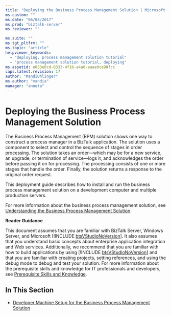 ```yaml
---
title: "Deploying the Business Process Management Solution | Microsoft Docs"
ms.custom: ""
ms.date: "06/08/2017"
ms.prod: "biztalk-server"
ms.reviewer: ""

ms.suite: ""
ms.tgt_pltfrm: ""
ms.topic: "article"
helpviewer_keywords: 
  - "deploying, process management solution tutorial"
  - "process management solution tutorial, deploying"
ms.assetid: e033e0cd-0333-4f16-a4a0-eaae9ce98fcc
caps.latest.revision: 17
author: "MandiOhlinger"
ms.author: "mandia"
manager: "anneta"
---
```

# Deploying the Business Process Management Solution
The Business Process Management (BPM) solution shows one way to construct a process manager in a BizTalk application. The solution uses a component to select and control the sequence of stages in order processing. The solution takes an order—which may be for a new service, an upgrade, or termination of service—logs it, and acknowledges the order before passing it on for processing. The processing consists of one or more stages that handle the order. Finally, the solution returns a response to the original order request.  
  
 This deployment guide describes how to install and run the business process management solution on a development computer and multiple production servers.  
  
 For more information about the business process management solution, see [Understanding the Business Process Management Solution](../core/understanding-the-business-process-management-solution.md).  
  
 **Reader Guidance**  
  
 This document assumes that you are familiar with BizTalk Server, Windows Server, and Microsoft [!INCLUDE [btsVStudioNoVersion](../includes/btsvstudionoversion-md.md)]. It also assumes that you understand basic concepts about enterprise application integration and Web services. Additionally, we recommend that you are familiar with how to build applications by using [!INCLUDE [btsVStudioNoVersion](../includes/btsvstudionoversion-md.md)] and that you are familiar with creating projects, setting references, and using the debug mode to debug and test your solution. For more information about the prerequisite skills and knowledge for IT professionals and developers, see [Prerequisite Skills and Knowledge](../core/prerequisite-skills-and-knowledge5.md).  
  
## In This Section  
  
-   [Developer Machine Setup for the Business Process Management Solution](../core/developer-machine-setup-for-the-business-process-management-solution.md)
